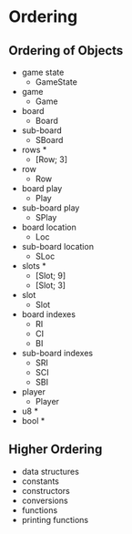 # Ordering

## Ordering of Objects

* game state
  * GameState
* game
  * Game
* board
  * Board
* sub-board
  * SBoard
* rows *
  * [Row; 3]
* row
  * Row
* board play
  * Play
* sub-board play
  * SPlay
* board location
  * Loc
* sub-board location
  * SLoc
* slots *
  * [Slot; 9]
  * [Slot; 3]
* slot
  * Slot
* board indexes
  * RI
  * CI
  * BI
* sub-board indexes
  * SRI
  * SCI
  * SBI
* player
  * Player
* u8 *
* bool *

## Higher Ordering

* data structures
* constants
* constructors
* conversions
* functions
* printing functions
